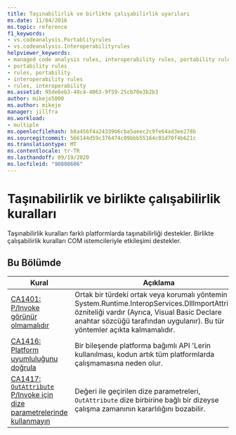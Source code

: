 ```yaml
---
title: Taşınabilirlik ve birlikte çalışabilirlik uyarıları
ms.date: 11/04/2016
ms.topic: reference
f1_keywords:
- vs.codeanalysis.Portablityrules
- vs.codeanalysis.Interoperabilityrules
helpviewer_keywords:
- managed code analysis rules, interoperability rules, portability rules
- portability rules
- rules, portability
- interoperability rules
- rules, interoperability
ms.assetid: 95de6eb3-40c4-4063-9f59-25cb70e3b2b3
author: mikejo5000
ms.author: mikejo
manager: jillfra
ms.workload:
- multiple
ms.openlocfilehash: b8a456f4a24339b6cba5aeec2c9fe64ad3ee278b
ms.sourcegitcommit: 566144d59c376474c09bbb55164c01d70f4b621c
ms.translationtype: MT
ms.contentlocale: tr-TR
ms.lasthandoff: 09/19/2020
ms.locfileid: "90808606"
---
```

# <a name="portability-and-interoperability-rules"></a>Taşınabilirlik ve birlikte çalışabilirlik kuralları

Taşınabilirlik kuralları farklı platformlarda taşınabilirliği destekler. Birlikte çalışabilirlik kuralları COM istemcileriyle etkileşimi destekler.

## <a name="in-this-section"></a>Bu Bölümde

| Kural | Açıklama |
| - | - |
| [CA1401: P/Invoke görünür olmamalıdır](../code-quality/ca1401.md) | Ortak bir türdeki ortak veya korumalı yöntemin System.Runtime.InteropServices.DllImportAttribute özniteliği vardır (Ayrıca, Visual Basic Declare anahtar sözcüğü tarafından uygulanır). Bu tür yöntemler açıkta kalmamalıdır. |
| [CA1416: Platform uyumluluğunu doğrula](../code-quality/ca1416.md) | Bir bileşende platforma bağımlı API 'Lerin kullanılması, kodun artık tüm platformlarda çalışmamasına neden olur. |
| [CA1417: `OutAttribute` P/Invoke için dize parametrelerinde kullanmayın](../code-quality/ca1417.md) | Değeri ile geçirilen dize parametreleri, `OutAttribute` dize birbirine bağlı bir dizeyse çalışma zamanının kararlılığını bozabilir. |
